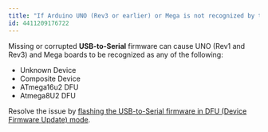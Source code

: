 ```yaml
---
title: "If Arduino UNO (Rev3 or earlier) or Mega is not recognized by the computer"
id: 4411209176722
---
```


Missing or corrupted **USB-to-Serial** firmware can cause UNO (Rev1 and Rev3) and Mega boards to be recognized as any of the following:

- Unknown Device
- Composite Device
- ATmega16u2 DFU
- Atmega8U2 DFU

Resolve the issue by [flashing the USB-to-Serial firmware in DFU (Device Firmware Update) mode](https://support.arduino.cc/hc/en-us/articles/4408887452434).
